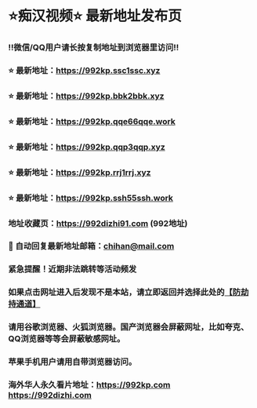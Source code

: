 # ⭐️痴汉视频⭐️ 最新地址发布页

### ‼️微信/QQ用户请长按复制地址到浏览器里访问‼️

### ⭐️ 最新地址：https://992kp.ssc1ssc.xyz

### ⭐️ 最新地址：https://992kp.bbk2bbk.xyz

### ⭐️ 最新地址：https://992kp.qqe66qqe.work

### ⭐️ 最新地址：https://992kp.qqp3qqp.xyz

### ⭐️ 最新地址：https://992kp.rrj1rrj.xyz

### ⭐️ 最新地址：https://992kp.ssh55ssh.work



### 地址收藏页：https://992dizhi91.com (992地址)
### 📧 自动回复最新地址邮箱：chihan@mail.com
### 紧急提醒！近期非法跳转等活动频发
### 如果点击网址进入后发现不是本站，请立即返回并选择此处的[【防劫持通道】](https://23.224.130.222:7583)
### 请用谷歌浏览器、火狐浏览器。国产浏览器会屏蔽网址，比如夸克、QQ浏览器等等会屏蔽敏感网址。
### 苹果手机用户请用自带浏览器访问。
### 海外华人永久看片地址：https://992kp.com  https://992dizhi.com
